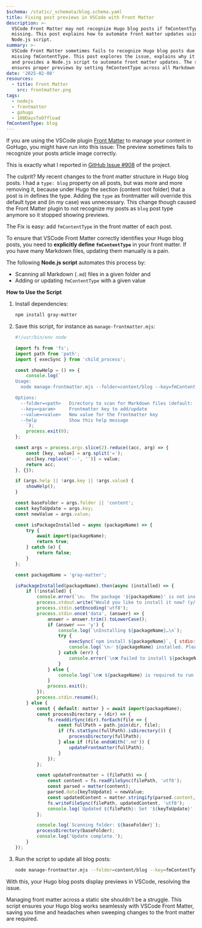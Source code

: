 ```yaml
---
$schema: /static/_schemata/blog.schema.yaml
title: Fixing post previews in VSCode with Front Matter
description: >-
  VSCode Front Matter may not recognize Hugo blog posts if fmContentType is
  missing. This post explains how to automate front matter updates using a
  Node.js script.
summary: >-
  VSCode Front Matter sometimes fails to recognize Hugo blog posts due to
  missing fmContentType. This post explores the issue, explains why it happens,
  and provides a Node.js script to automate front matter updates. The script
  ensures proper previews by setting fmContentType across all Markdown files.
date: '2025-02-08'
resources:
  - title: Front Matter
    src: frontmatter.png
tags:
  - nodejs
  - frontmatter
  - gohugo
  - 100DaysToOffload
fmContentType: blog
---
```


If you are using the VSCode plugin [Front Matter](https://frontmatter.codes/) to manage your content in GoHugo, you might have run into this issue: The preview sometimes fails to recognize your posts article image correctly.

This is exactly what I reported in [GitHub Issue #908](https://github.com/estruyf/vscode-front-matter/issues/908) of the project.

The culprit? My recent changes to the front matter structure in Hugo blog posts. I had a `type: blog` property on all posts, but was more and more removing it, because under Hugo the section (content root folder) that a post is in defines the type. Adding the `type` as frontmatter will override this default type and (in my case) was unnecessary. This change though caused the Front Matter plugin to not recognize my posts as `blog` post type anymore so it stopped showing previews.

The Fix is easy: add `fmContentType` in the front matter of each post.

To ensure that VSCode Front Matter correctly identifies your Hugo blog posts, you need to **explicitly define `fmContentType`** in your front matter. If you have many Markdown files, updating them manually is a pain.

The following **Node.js script** automates this process by:

* Scanning all Markdown (`.md`) files in a given folder and
* Adding or updating `fmContentType` with a given value

**How to Use the Script**

1. Install dependencies:

   ```sh
   npm install gray-matter
   ```

2. Save this script, for instance as `manage-frontmatter.mjs`:

   ```javascript
   #!/usr/bin/env node

   import fs from 'fs';
   import path from 'path';
   import { execSync } from 'child_process';

   const showHelp = () => {
       console.log(`
   Usage:
     node manage-frontmatter.mjs --folder=content/blog --key=fmContentType --value=blog

   Options:
     --folder=<path>   Directory to scan for Markdown files (default: 'content')
     --key=<param>     Frontmatter key to add/update
     --value=<value>   New value for the frontmatter key
     --help            Show this help message
       `);
       process.exit(0);
   };

   const args = process.argv.slice(2).reduce((acc, arg) => {
       const [key, value] = arg.split('=');
       acc[key.replace('--', '')] = value;
       return acc;
   }, {});

   if (args.help || !args.key || !args.value) {
       showHelp();
   }

   const baseFolder = args.folder || 'content';
   const keyToUpdate = args.key;
   const newValue = args.value;

   const isPackageInstalled = async (packageName) => {
       try {
           await import(packageName);
           return true;
       } catch (e) {
           return false;
       }
   };

   const packageName = 'gray-matter';

   isPackageInstalled(packageName).then(async (installed) => {
       if (!installed) {
           console.error(`\n⚠️  The package '${packageName}' is not installed.\n`);
           process.stdout.write("Would you like to install it now? (y/n) ");
           process.stdin.setEncoding('utf8');
           process.stdin.once('data', (answer) => {
               answer = answer.trim().toLowerCase();
               if (answer === 'y') {
                   console.log(`\nInstalling ${packageName}…\n`);
                   try {
                       execSync(`npm install ${packageName}`, { stdio: 'inherit' });
                       console.log(`\n✅ ${packageName} installed. Please run the script again.\n`);
                   } catch (err) {
                       console.error(`\n❌ Failed to install ${packageName}. Exiting.\n`);
                   }
               } else {
                   console.log(`\n❌ ${packageName} is required to run this script. Exiting.\n`);
               }
               process.exit();
           });
           process.stdin.resume();
       } else {
           const { default: matter } = await import(packageName);
           const processDirectory = (dir) => {
               fs.readdirSync(dir).forEach(file => {
                   const fullPath = path.join(dir, file);
                   if (fs.statSync(fullPath).isDirectory()) {
                       processDirectory(fullPath);
                   } else if (file.endsWith('.md')) {
                       updateFrontmatter(fullPath);
                   }
               });
           };

           const updateFrontmatter = (filePath) => {
               const content = fs.readFileSync(filePath, 'utf8');
               const parsed = matter(content);
               parsed.data[keyToUpdate] = newValue;
               const updatedContent = matter.stringify(parsed.content, parsed.data);
               fs.writeFileSync(filePath, updatedContent, 'utf8');
               console.log(`Updated ${filePath}: Set '${keyToUpdate}' to '${newValue}'`);
           };

           console.log(`Scanning folder: ${baseFolder}`);
           processDirectory(baseFolder);
           console.log('Update complete.');
       }
   });
   ```

3. Run the script to update all blog posts:

   ```sh
   node manage-frontmatter.mjs --folder=content/blog --key=fmContentType --value=blog
   ```

With this, your Hugo blog posts display previews in VSCode, resolving the issue.

Managing front matter across a static site shouldn't be a struggle. This script ensures your Hugo blog works seamlessly with VSCode Front Matter, saving you time and headaches when sweeping changes to the front matter are required.
